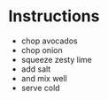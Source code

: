 # Instructions


* chop avocados
* chop onion
* squeeze zesty lime
* add salt
* and mix well 
* serve cold
